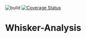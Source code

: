 ![build](https://github.com/paulmthompson/Whisker-Analysis/actions/workflows/cmake.yml/badge.svg) 
[![Coverage Status](https://coveralls.io/repos/github/paulmthompson/Whisker-Analysis/badge.svg?branch=main)](https://coveralls.io/github/paulmthompson/Whisker-Analysis?branch=main)

# Whisker-Analysis